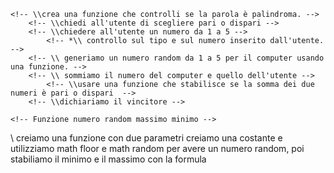 <!-- Esercizio di oggi: Pali o dispari
nome repo: js-paliedispari
Palidroma
Chiedere all’utente di inserire una parola
Creare una funzione per capire se la parola inserita è palindroma
Pari e Dispari
L’utente sceglie pari o dispari e inserisce un numero da 1 a 5.
Generiamo un numero random (sempre da 1 a 5) per il computer (usando una funzione).
Sommiamo i due numeri Stabiliamo se la somma dei due numeri è pari o dispari (usando una funzione)
Dichiariamo chi ha vinto.
Consigli del giorno
Scriviamo sempre in italiano i passaggi che vogliamo fare
Scriviamo sempre solo un pezzetto di codice alla volta, se funziona allora andiamo avanti.

premessa: utilizzare solo funzioni create da te, ti sei già fatto cazziare oggi hahaha!  -->


<!-- \\ chiedi all'utente di inserire una parola  -->
    <!-- \\crea una funzione che controlli se la parola è palindroma. -->
        <!-- \\chiedi all'utente di scegliere pari o dispari -->
        <!-- \\chiedere all'utente un numero da 1 a 5 -->
            <!-- *\\ controllo sul tipo e sul numero inserito dall'utente. -->
        <!-- \\ generiamo un numero random da 1 a 5 per il computer usando una funzione. -->
        <!-- \\ sommiamo il numero del computer e quello dell'utente -->
            <!-- \\usare una funzione che stabilisce se la somma dei due numeri è pari o dispari  -->
        <!-- \\dichiariamo il vincitore -->
        




<!-- \\ Funzione palindroma-
    una parola palindroma è una parola che è uguale se letta in un verso o l'altro, quindi quello che dovremo fare è:
    \\salvare la parola dell'utente in una costante
        \\invertire la parola e salvarla in una variabile
    \\mettere le due parole a confronto, se sono uguali sono palindrome
    altrimenti no.
    \\la funzione ritornerà un true/false -->



    <!-- Funzione numero random massimo minimo -->
   \\ creiamo una funzione con due parametri
        creiamo una costante e utilizziamo math floor e math random per
        avere un numero random, poi stabiliamo il minimo e il massimo con la formula
        